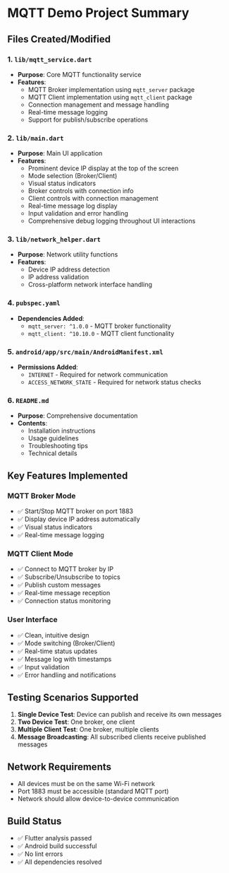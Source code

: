 # MQTT Demo Project Summary

## Files Created/Modified

### 1. `lib/mqtt_service.dart`
- **Purpose**: Core MQTT functionality service
- **Features**:
  - MQTT Broker implementation using `mqtt_server` package
  - MQTT Client implementation using `mqtt_client` package
  - Connection management and message handling
  - Real-time message logging
  - Support for publish/subscribe operations

### 2. `lib/main.dart`
- **Purpose**: Main UI application
- **Features**:
  - Prominent device IP display at the top of the screen
  - Mode selection (Broker/Client)
  - Visual status indicators
  - Broker controls with connection info
  - Client controls with connection management
  - Real-time message log display
  - Input validation and error handling
  - Comprehensive debug logging throughout UI interactions

### 3. `lib/network_helper.dart`
- **Purpose**: Network utility functions
- **Features**:
  - Device IP address detection
  - IP address validation
  - Cross-platform network interface handling

### 4. `pubspec.yaml`
- **Dependencies Added**:
  - `mqtt_server: ^1.0.0` - MQTT broker functionality
  - `mqtt_client: ^10.10.0` - MQTT client functionality

### 5. `android/app/src/main/AndroidManifest.xml`
- **Permissions Added**:
  - `INTERNET` - Required for network communication
  - `ACCESS_NETWORK_STATE` - Required for network status checks

### 6. `README.md`
- **Purpose**: Comprehensive documentation
- **Contents**:
  - Installation instructions
  - Usage guidelines
  - Troubleshooting tips
  - Technical details

## Key Features Implemented

### MQTT Broker Mode
- ✅ Start/Stop MQTT broker on port 1883
- ✅ Display device IP address automatically
- ✅ Visual status indicators
- ✅ Real-time message logging

### MQTT Client Mode
- ✅ Connect to MQTT broker by IP
- ✅ Subscribe/Unsubscribe to topics
- ✅ Publish custom messages
- ✅ Real-time message reception
- ✅ Connection status monitoring

### User Interface
- ✅ Clean, intuitive design
- ✅ Mode switching (Broker/Client)
- ✅ Real-time status updates
- ✅ Message log with timestamps
- ✅ Input validation
- ✅ Error handling and notifications

## Testing Scenarios Supported

1. **Single Device Test**: Device can publish and receive its own messages
2. **Two Device Test**: One broker, one client
3. **Multiple Client Test**: One broker, multiple clients
4. **Message Broadcasting**: All subscribed clients receive published messages

## Network Requirements
- All devices must be on the same Wi-Fi network
- Port 1883 must be accessible (standard MQTT port)
- Network should allow device-to-device communication

## Build Status
- ✅ Flutter analysis passed
- ✅ Android build successful
- ✅ No lint errors
- ✅ All dependencies resolved
